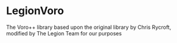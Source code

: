 # LegionVoro

The Voro++ library based upon the original library by Chris Rycroft, modified by The Legion Team for our purposes
